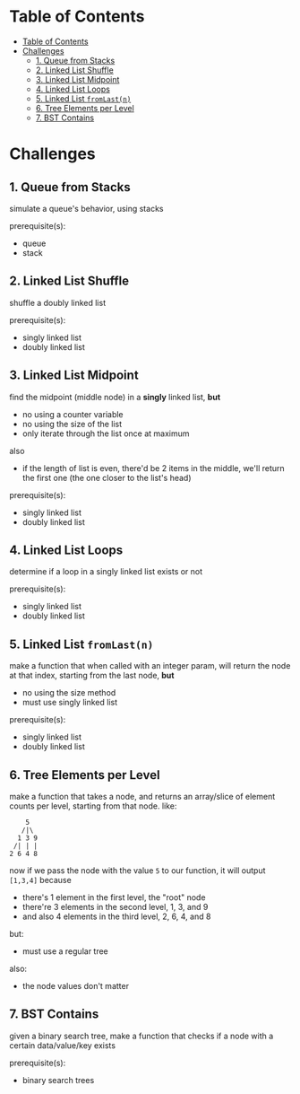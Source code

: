 # Table of Contents

- [Table of Contents](#table-of-contents)
- [Challenges](#challenges)
  - [1. Queue from Stacks](#1-queue-from-stacks)
  - [2. Linked List Shuffle](#2-linked-list-shuffle)
  - [3. Linked List Midpoint](#3-linked-list-midpoint)
  - [4. Linked List Loops](#4-linked-list-loops)
  - [5. Linked List `fromLast(n)`](#5-linked-list-fromlastn)
  - [6. Tree Elements per Level](#6-tree-elements-per-level)
  - [7. BST Contains](#7-bst-contains)

# Challenges

## 1. Queue from Stacks

simulate a queue's behavior, using stacks

prerequisite(s):
- queue
- stack

## 2. Linked List Shuffle

shuffle a doubly linked list

prerequisite(s):
- singly linked list
- doubly linked list

## 3. Linked List Midpoint

find the midpoint (middle node) in a __singly__ linked list, **but**
- no using a counter variable
- no using the size of the list
- only iterate through the list once at maximum

also
- if the length of list is even, there'd be 2 items in the middle, we'll return the first one (the one closer to the list's head)

prerequisite(s):
- singly linked list
- doubly linked list


## 4. Linked List Loops

determine if a loop in a singly linked list exists or not

prerequisite(s):
- singly linked list
- doubly linked list

## 5. Linked List `fromLast(n)`

make a function that when called with an integer param, will return the node at that index, starting from the last node, **but**
- no using the size method
- must use singly linked list

prerequisite(s):
- singly linked list
- doubly linked list

## 6. Tree Elements per Level

make a function that takes a node, and returns an array/slice of element counts per level, starting from that node. like:

```
    5
   /|\
  1 3 9
 /| | |
2 6 4 8
```

now if we pass the node with the value `5` to our function, it will output `[1,3,4]` because
- there's 1 element in the first level, the "root" node
- there're 3 elements in the second level, 1, 3, and 9
- and also 4 elements in the third level, 2, 6, 4, and 8

but:
- must use a regular tree

also:
- the node values don't matter

## 7. BST Contains

given a binary search tree, make a function that checks if a node with a certain data/value/key exists

prerequisite(s):
- binary search trees
